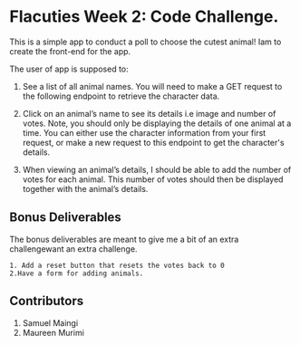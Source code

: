 # Flacuties Week 2: Code Challenge.

This is a simple app to conduct a poll to choose the cutest animal!
Iam to create the front-end for the app.

The user of app is supposed to:

1. See a list of all animal names. You will need to make a GET request to the following endpoint to retrieve
 the character data.


2.  Click on an animal’s name to see its details i.e image and number of votes. Note, you should only be displaying the
 details of one animal at a time. You can either use the character information from your first request, or make a new request to this endpoint to get the character's details.


3.  When viewing an animal’s details, I should be able to add the number of votes for each animal.
 This number of votes should then be displayed together with the animal’s details.

##  Bonus Deliverables
The bonus deliverables are meant to give me a bit of an extra  challengewant an extra challenge.

	1. Add a reset button that resets the votes back to 0
	2.Have a form for adding animals.

## Contributors

1. Samuel Maingi
2. Maureen Murimi

